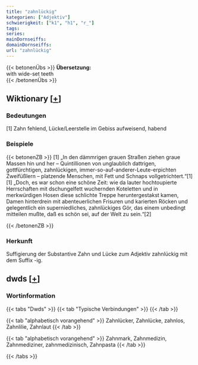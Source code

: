 ```yaml
---
title: "zahnlückig"
kategorien: ["Adjektiv"]
schwierigkeit: ["k1", "h1", "r_"]
tags:
series:
mainDornseiffs:
domainDornseiffs:
url: "zahnlückig"
---
```


{{< betonenÜbs >}}
**Übersetzung:**  
with wide-set  teeth  
{{< /betonenÜbs >}}

## Wiktionary [[+](https://de.wiktionary.org/wiki/zahnlückig)]

### Bedeutungen
[1] Zahn fehlend, Lücke/Leerstelle im Gebiss aufweisend, habend  

### Beispiele
{{< betonenZB >}}
[1] „In den dämmrigen grauen Straßen ziehen graue Massen hin und her – Quintillionen von unglaublich dattrigen, gottfürchtigen, zahnlückigen, immer-so-auf-anderer-Leute-erpichten Zweifüßlern – platzende Menschen, mit Fett und Schnaps vollgetrichtert.“[1]  
[1] „Doch, es war schon eine schöne Zeit: wie da lauter hochtoupierte Herrschaften mit dschungelfett wuchernden Koteletten und in merkwürdigen Hosen diese schlichte Treppe heruntergestakst kamen, Damen hinterdrein mit abenteuerlichen Frisuren und karierten Röcken und gelegentlich ein superniedliches, zahnlückiges Gör, das einem unbedingt mitteilen mußte, daß es schön sei, auf der Welt zu sein.“[2]  

{{< /betonenZB >}}
### Herkunft
Suffigierung der Substantive Zahn und Lücke zum Adjektiv zahnlückig mit dem Suffix -ig.  



## dwds [[+](https://www.dwds.de/wb/zahnlückig)]

### Wortinformation
{{< tabs "Dwds" >}}
{{< tab "Typische Verbindungen" >}}
{{< /tab >}}

{{< tab "alphabetisch vorangehend" >}}
Zahnlücker, Zahnlücke, zahnlos, Zahnlilie, Zahnlaut
{{< /tab >}}

{{< tab "alphabetisch vorangehend" >}}
Zahnmark, Zahnmedizin, Zahnmediziner, zahnmedizinisch, Zahnpasta
{{< /tab >}}

{{< /tabs >}}

